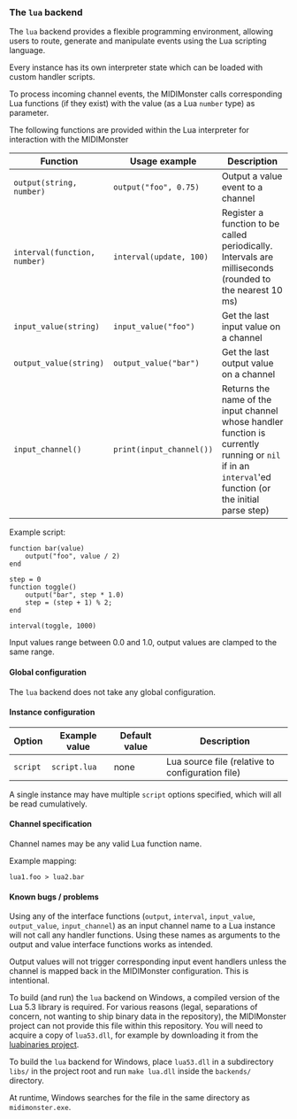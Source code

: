 ### The `lua` backend

The `lua` backend provides a flexible programming environment, allowing users to route, generate
and  manipulate events using the Lua scripting language.

Every instance has its own interpreter state which can be loaded with custom handler scripts.

To process incoming channel events, the MIDIMonster calls corresponding Lua functions (if they exist)
with the value (as a Lua `number` type) as parameter.

The following functions are provided within the Lua interpreter for interaction with the MIDIMonster

| Function			| Usage example			| Description				|
|-------------------------------|-------------------------------|---------------------------------------|
| `output(string, number)`	| `output("foo", 0.75)`		| Output a value event to a channel	|
| `interval(function, number)`	| `interval(update, 100)`	| Register a function to be called periodically. Intervals are milliseconds (rounded to the nearest 10 ms) |
| `input_value(string)`		| `input_value("foo")`		| Get the last input value on a channel	|
| `output_value(string)`	| `output_value("bar")`		| Get the last output value on a channel |
| `input_channel()`		| `print(input_channel())`	| Returns the name of the input channel whose handler function is currently running or `nil` if in an `interval`'ed function (or the initial parse step) |

Example script:
```
function bar(value)
	output("foo", value / 2)
end

step = 0
function toggle()
	output("bar", step * 1.0)
	step = (step + 1) % 2;
end

interval(toggle, 1000)
```

Input values range between 0.0 and 1.0, output values are clamped to the same range.

#### Global configuration

The `lua` backend does not take any global configuration.

#### Instance configuration

| Option	| Example value		| Default value 	| Description		|
|---------------|-----------------------|-----------------------|-----------------------|
| `script`	| `script.lua`		| none			| Lua source file (relative to configuration file)|

A single instance may have multiple `script` options specified, which will all be read cumulatively.

#### Channel specification

Channel names may be any valid Lua function name.

Example mapping:
```
lua1.foo > lua2.bar
```

#### Known bugs / problems

Using any of the interface functions (`output`, `interval`, `input_value`, `output_value`, `input_channel`)
as an input channel name to a Lua instance will not call any handler functions.
Using these names as arguments to the output and value interface functions works as intended.

Output values will not trigger corresponding input event handlers unless the channel is mapped
back in the MIDIMonster configuration. This is intentional.

To build (and run) the `lua` backend on Windows, a compiled version of the Lua 5.3 library is required.
For various reasons (legal, separations of concern, not wanting to ship binary data in the repository),
the MIDIMonster project can not provide this file within this repository.
You will need to acquire a copy of `lua53.dll`, for example by downloading it from the [luabinaries
project](http://luabinaries.sourceforge.net/download.html).

To build the `lua` backend for Windows, place `lua53.dll` in a subdirectory `libs/` in the project root
and run `make lua.dll` inside the `backends/` directory.

At runtime, Windows searches for the file in the same directory as `midimonster.exe`.
